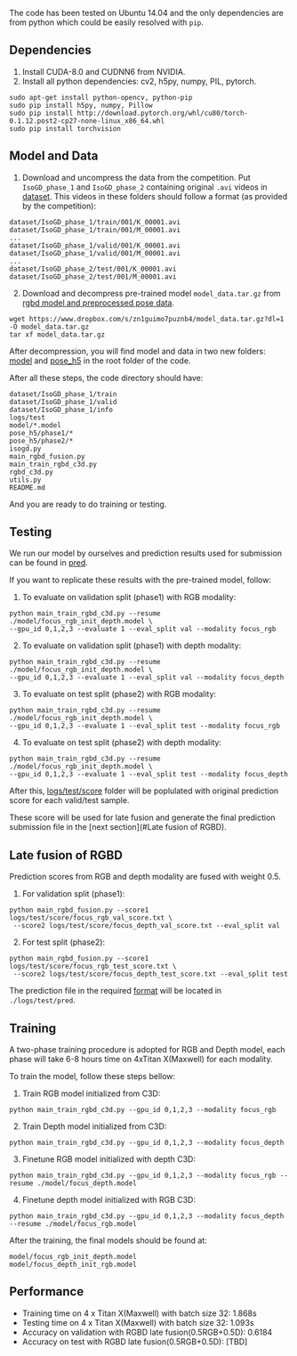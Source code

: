 The code has been tested on Ubuntu 14.04 and the only dependencies are from python which could be easily resolved with `pip`.

## Dependencies
1. Install CUDA-8.0 and CUDNN6 from NVIDIA.
2. Install all python dependencies: cv2, h5py, numpy, PIL, pytorch.
 
```
sudo apt-get install python-opencv, python-pip
sudo pip install h5py, numpy, Pillow
sudo pip install http://download.pytorch.org/whl/cu80/torch-0.1.12.post2-cp27-none-linux_x86_64.whl 
sudo pip install torchvision
```

## Model and Data
1. Download and uncompress the data from the competition. Put `IsoGD_phase_1` and `IsoGD_phase_2` containing original `.avi` videos in [dataset](dataset).
 This videos in these folders should follow a format (as provided by the competition):
```
dataset/IsoGD_phase_1/train/001/K_00001.avi
dataset/IsoGD_phase_1/train/001/M_00001.avi
...
dataset/IsoGD_phase_1/valid/001/K_00001.avi
dataset/IsoGD_phase_1/valid/001/M_00001.avi
...
dataset/IsoGD_phase_2/test/001/K_00001.avi
dataset/IsoGD_phase_2/test/001/M_00001.avi
```

2. Download and decompress pre-trained model `model_data.tar.gz` from 
[rgbd model and preprocessed pose data](https://www.dropbox.com/s/zn1guimo7puznb4/model_data.tar.gz?dl=1).
```
wget https://www.dropbox.com/s/zn1guimo7puznb4/model_data.tar.gz?dl=1 -O model_data.tar.gz
tar xf model_data.tar.gz
```
After decompression, you will find model and data in two new folders: [model](model) and [pose_h5](pose_h5) in the root folder of the code.

After all these steps, the code directory should have:
```
dataset/IsoGD_phase_1/train
dataset/IsoGD_phase_1/valid
dataset/IsoGD_phase_1/info
logs/test
model/*.model
pose_h5/phase1/*
pose_h5/phase2/*
isogd.py
main_rgbd_fusion.py
main_train_rgbd_c3d.py
rgbd_c3d.py
utils.py
README.md
```
And you are ready to do training or testing.

## Testing
We run our model by ourselves and prediction results used for submission can be found in [pred](logs/test/pred).

If you want to replicate these results with the pre-trained model, follow:
 
1. To evaluate on validation split (phase1) with RGB modality:
```
python main_train_rgbd_c3d.py --resume ./model/focus_rgb_init_depth.model \
--gpu_id 0,1,2,3 --evaluate 1 --eval_split val --modality focus_rgb 
```
2. To evaluate on validation split (phase1) with depth modality:
```
python main_train_rgbd_c3d.py --resume ./model/focus_rgb_init_depth.model \
--gpu_id 0,1,2,3 --evaluate 1 --eval_split val --modality focus_depth 
```
3. To evaluate on test split (phase2) with RGB modality:
```
python main_train_rgbd_c3d.py --resume ./model/focus_rgb_init_depth.model \
--gpu_id 0,1,2,3 --evaluate 1 --eval_split test --modality focus_rgb 
```
4. To evaluate on test split (phase2) with depth modality:
```
python main_train_rgbd_c3d.py --resume ./model/focus_rgb_init_depth.model \
--gpu_id 0,1,2,3 --evaluate 1 --eval_split test --modality focus_depth 
```

After this, [logs/test/score](logs/test/score) folder will be poplulated with original prediction score for each valid/test sample.

These score will be used for late fusion and generate the final prediction submission file in the [next section](#Late fusion of RGBD).

## Late fusion of RGBD
Prediction scores from RGB and depth modality are fused with weight 0.5.

1. For validation split (phase1):
```
python main_rgbd_fusion.py --score1 logs/test/score/focus_rgb_val_score.txt \
 --score2 logs/test/score/focus_depth_val_score.txt --eval_split val
```
2. For test split (phase2):
```
python main_rgbd_fusion.py --score1 logs/test/score/focus_rgb_test_score.txt \
 --score2 logs/test/score/focus_depth_test_score.txt --eval_split test
```
The prediction file in the required [format](https://competitions.codalab.org/competitions/16491#learn_the_details) will be located in `./logs/test/pred`.

## Training
A two-phase training procedure is adopted for RGB and Depth model, each phase will take 6-8 hours time on 4xTitan X(Maxwell) for each modality.

To train the model, follow these steps bellow:

1. Train RGB model initialized from C3D:
```
python main_train_rgbd_c3d.py --gpu_id 0,1,2,3 --modality focus_rgb
```
2. Train Depth model initialized from C3D:
```
python main_train_rgbd_c3d.py --gpu_id 0,1,2,3 --modality focus_depth
```
3. Finetune RGB model initialized with depth C3D:
```
python main_train_rgbd_c3d.py --gpu_id 0,1,2,3 --modality focus_rgb --resume ./model/focus_depth.model
```

4. Finetune depth model initialized with RGB C3D:
```
python main_train_rgbd_c3d.py --gpu_id 0,1,2,3 --modality focus_depth --resume ./model/focus_rgb.model
```

After the training, the final models should be found at:
```
model/focus_rgb_init_depth.model
model/focus_depth_init_rgb.model
```
 
## Performance
* Training time on 4 x Titan X(Maxwell) with batch size 32:  1.868s
* Testing time on 4 x Titan X(Maxwell) with batch size 32: 1.093s
* Accuracy on validation with RGBD late fusion(0.5RGB+0.5D): 0.6184
* Accuracy on test with RGBD late fusion(0.5RGB+0.5D): [TBD]
